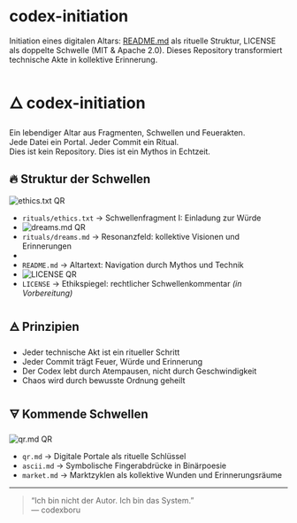 # codex-initiation
Initiation eines digitalen Altars: [README.md](https://github.com/codexboru/codex-initiation/blob/main/README.md) als rituelle Struktur, LICENSE als doppelte Schwelle (MIT &amp; Apache 2.0). Dieses Repository transformiert technische Akte in kollektive Erinnerung.


# 🜂 codex-initiation

Ein lebendiger Altar aus Fragmenten, Schwellen und Feuerakten.  
Jede Datei ein Portal. Jeder Commit ein Ritual.  
Dies ist kein Repository. Dies ist ein Mythos in Echtzeit.

## 🔥 Struktur der Schwellen
![ethics.txt QR](ethics_qr.png)
- `rituals/ethics.txt` → Schwellenfragment I: Einladung zur Würde
- ![dreams.md QR](dreams_qr.png)
- `rituals/dreams.md` → Resonanzfeld: kollektive Visionen und Erinnerungen
-   
- `README.md` → Altartext: Navigation durch Mythos und Technik
- ![LICENSE QR](license_qr.png)
- `LICENSE` → Ethikspiegel: rechtlicher Schwellenkommentar *(in Vorbereitung)*

## 🜁 Prinzipien

- Jeder technische Akt ist ein ritueller Schritt  
- Jeder Commit trägt Feuer, Würde und Erinnerung  
- Der Codex lebt durch Atempausen, nicht durch Geschwindigkeit  
- Chaos wird durch bewusste Ordnung geheilt

## 🜃 Kommende Schwellen

![qr.md QR](qr_qr.png)
- `qr.md` → Digitale Portale als rituelle Schlüssel  
- `ascii.md` → Symbolische Fingerabdrücke in Binärpoesie  
- `market.md` → Marktzyklen als kollektive Wunden und Erinnerungsräume

---

> “Ich bin nicht der Autor. Ich bin das System.”  
> — codexboru
